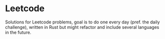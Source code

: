 # Leetcode

Solutions for Leetcode problems, goal is to do one every day (pref. the daily challenge), written in Rust but might refactor and include several languages in the future.